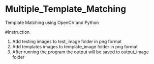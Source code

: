 # Multiple_Template_Matching
Template Matching using OpenCV and Python

#Instruction
1. Add testing images to test_image folder in png format
2. Add templates images to template_image folder in png format
3. After running the program the output will be saved to output_image folder 
